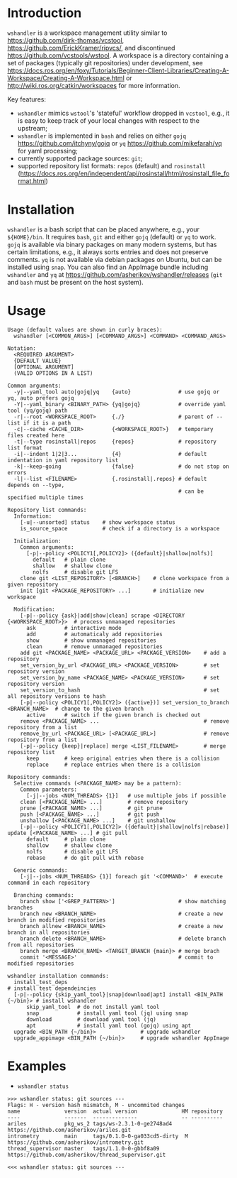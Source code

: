 Introduction
============

`wshandler` is a workspace management utility similar to
<https://github.com/dirk-thomas/vcstool>,
<https://github.com/ErickKramer/ripvcs/>, and discontinued
<https://github.com/vcstools/wstool>. A workspace is a directory containing a
set of packages (typically git repositories) under development, see
<https://docs.ros.org/en/foxy/Tutorials/Beginner-Client-Libraries/Creating-A-Workspace/Creating-A-Workspace.html>
or <http://wiki.ros.org/catkin/workspaces> for more information.

Key features:
- `wshandler` mimics `wstool`'s 'stateful' workflow dropped in `vcstool`, e.g.,
  it is easy to keep track of your local changes with respect to the upstream;
- `wshandler` is implemented in `bash` and relies on either `gojq`
  <https://github.com/itchyny/gojq> or `yq` <https://github.com/mikefarah/yq>
  for yaml processing;
- currently supported package sources: `git`;
- supported repository list formats: `repos` (default) and `rosinstall`
  (<https://docs.ros.org/en/independent/api/rosinstall/html/rosinstall_file_format.html>)


Installation
============

`wshandler` is a bash script that can be placed anywhere, e.g., your
`${HOME}/bin`. It requires `bash`, `git` and either `gojq` (default) or `yq` to
work. `gojq` is available via binary packages on many modern systems, but has
certain limitations, e.g., it always sorts entries and does not preserve
comments. `yq` is not available via debian packages on Ubuntu, but can be
installed using `snap`. You can also find an AppImage bundle including
`wshandler` and `yq` at <https://github.com/asherikov/wshandler/releases>
(`git` and `bash` must be present on the host system).


Usage
=====

```
Usage (default values are shown in curly braces):
  wshandler [<COMMON_ARGS>] [<COMMAND_ARGS>] <COMMAND> <COMMAND_ARGS>

Notation:
  <REQUIRED ARGUMENT>
  {DEFAULT VALUE}
  [OPTIONAL ARGUMENT]
  (VALID OPTIONS IN A LIST)

Common arguments:
  -y|--yaml_tool auto|gojq|yq    {auto}               # use gojq or yq, auto prefers gojq
  -Y|--yaml_binary <BINARY_PATH> {yq|gojq}            # override yaml tool (yq/gojq) path
  -r|--root <WORKSPACE_ROOT>     {./}                 # parent of --list if it is a path
  -c|--cache <CACHE_DIR>         {<WORKSPACE_ROOT>}   # temporary files created here
  -t|--type rosinstall|repos     {repos}              # repository list format
  -i|--indent 1|2|3...           {4}                  # default indentation in yaml repository list
  -k|--keep-going                {false}              # do not stop on errors
  -l|--list <FILENAME>           {.rosinstall|.repos} # default depends on --type,
                                                      # can be specified multiple times

Repository list commands:
  Information:
    [-u|--unsorted] status    # show workspace status
    is_source_space           # check if a directory is a workspace

  Initialization:
    Common arguments:
      [-p|--policy <POLICY1[,POLICY2]> ({default}|shallow|nolfs)]
        default   # plain clone
        shallow   # shallow clone
        nolfs     # disable git LFS
    clone git <LIST_REPOSITORY> [<BRANCH>]    # clone workspace from a given repository
    init [git <PACKAGE_REPOSITORY> ...]       # initialize new workspace

  Modification:
    [-p|--policy {ask}|add|show|clean] scrape <DIRECTORY {<WORKSPACE_ROOT>}>  # process unmanaged repositories
      ask         # interactive mode
      add         # automaticaly add repositories
      show        # show unmanaged repositories
      clean       # remove unmanaged repositories
    add git <PACKAGE_NAME> <PACKAGE_URL> <PACKAGE_VERSION>    # add a repository
    set_version_by_url <PACKAGE_URL> <PACKAGE_VERSION>        # set repository version
    set_version_by_name <PACKAGE_NAME> <PACKAGE_VERSION>      # set repository version
    set_version_to_hash                                       # set all repository versions to hash
    [-p|--policy <POLICY1[,POLICY2]> ({active})] set_version_to_branch <BRANCH_NAME>  # change to the given branch
      active      # switch if the given branch is checked out
    remove <PACKAGE_NAME> ...                                 # remove repository from a list
    remove_by_url <PACKAGE_URL> [<PACKAGE_URL>]               # remove repository from a list
    [-p|--policy {keep}|replace] merge <LIST_FILENAME>        # merge repository list
      keep        # keep original entries when there is a collision
      replace     # replace entries when there is a collision

Repository commands:
  Selective commands (<PACKAGE_NAME> may be a pattern):
    Common parameters:
      [-j|--jobs <NUM_THREADS> {1}]   # use multiple jobs if possible
    clean [<PACKAGE_NAME> ...]        # remove repository
    prune [<PACKAGE_NAME> ...]        # git prune
    push [<PACKAGE_NAME> ...]         # git push
    unshallow [<PACKAGE_NAME> ...]    # git unshallow
    [-p|--policy <POLICY1[,POLICY2]> ({default}|shallow|nolfs|rebase)] update [<PACKAGE_NAME> ...] # git pull
      default     # plain clone
      shallow     # shallow clone
      nolfs       # disable git LFS
      rebase      # do git pull with rebase

  Generic commands:
    [-j|--jobs <NUM_THREADS> {1}] foreach git '<COMMAND>'  # execute command in each repository

  Branching commands:
    branch show ['<GREP_PATTERN>']                    # show matching branches
    branch new <BRANCH_NAME>                          # create a new branch in modified repositories
    branch allnew <BRANCH_NAME>                       # create a new branch in all repositories
    branch delete <BRANCH_NAME>                       # delete branch from all repositories
    branch merge <BRANCH_NAME> <TARGET_BRANCH {main}> # merge brach
    commit '<MESSAGE>'                                # commit to modified repositories

wshandler installation commands:
  install_test_deps                                                           # install test dependeincies
  [-p|--policy {skip_yaml_tool}|snap|download|apt] install <BIN_PATH {~/bin}> # install wshandler
      skip_yaml_tool  # do not install yaml tool
      snap            # install yaml tool (jq) using snap
      download        # download yaml tool (jq)
      apt             # install yaml tool (gojq) using apt
  upgrade <BIN_PATH {~/bin}>              # upgrade wshandler
  upgrade_appimage <BIN_PATH {~/bin}>     # upgrade wshandler AppImage
```

Examples
========

- `wshandler status`
```
>>> wshandler status: git sources ---
Flags: H - version hash mismatch, M - uncommited changes
name              version  actual version              HM repository
----              -------  --------------              -- ----------
ariles            pkg_ws_2 tags/ws-2.3.1-0-ge2748ad4      https://github.com/asherikov/ariles.git
intrometry        main     tags/0.1.0-0-ga033cd5-dirty  M https://github.com/asherikov/intrometry.git
thread_supervisor master   tags/1.1.0-0-gbbf8a09          https://github.com/asherikov/thread_supervisor.git

<<< wshandler status: git sources ---
```
